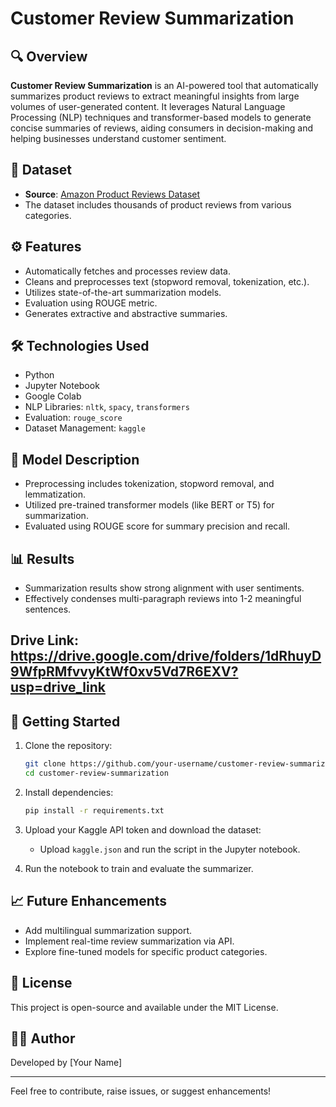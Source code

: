 
# Customer Review Summarization

## 🔍 Overview
**Customer Review Summarization** is an AI-powered tool that automatically summarizes product reviews to extract meaningful insights from large volumes of user-generated content. It leverages Natural Language Processing (NLP) techniques and transformer-based models to generate concise summaries of reviews, aiding consumers in decision-making and helping businesses understand customer sentiment.

## 📁 Dataset
- **Source**: [Amazon Product Reviews Dataset](https://www.kaggle.com/datasets/arhamrumi/amazon-product-reviews)
- The dataset includes thousands of product reviews from various categories.

## ⚙️ Features
- Automatically fetches and processes review data.
- Cleans and preprocesses text (stopword removal, tokenization, etc.).
- Utilizes state-of-the-art summarization models.
- Evaluation using ROUGE metric.
- Generates extractive and abstractive summaries.

## 🛠 Technologies Used
- Python
- Jupyter Notebook
- Google Colab
- NLP Libraries: `nltk`, `spacy`, `transformers`
- Evaluation: `rouge_score`
- Dataset Management: `kaggle`

## 🧠 Model Description
- Preprocessing includes tokenization, stopword removal, and lemmatization.
- Utilized pre-trained transformer models (like BERT or T5) for summarization.
- Evaluated using ROUGE score for summary precision and recall.

## 📊 Results
- Summarization results show strong alignment with user sentiments.
- Effectively condenses multi-paragraph reviews into 1-2 meaningful sentences.

## Drive Link: https://drive.google.com/drive/folders/1dRhuyD9WfpRMfvvyKtWf0xv5Vd7R6EXV?usp=drive_link


## 🚀 Getting Started

1. Clone the repository:
    ```bash
    git clone https://github.com/your-username/customer-review-summarization.git
    cd customer-review-summarization
    ```

2. Install dependencies:
    ```bash
    pip install -r requirements.txt
    ```

3. Upload your Kaggle API token and download the dataset:
    - Upload `kaggle.json` and run the script in the Jupyter notebook.

4. Run the notebook to train and evaluate the summarizer.

## 📈 Future Enhancements
- Add multilingual summarization support.
- Implement real-time review summarization via API.
- Explore fine-tuned models for specific product categories.

## 🧾 License
This project is open-source and available under the MIT License.

## 👩‍💻 Author
Developed by [Your Name]

---

Feel free to contribute, raise issues, or suggest enhancements!
